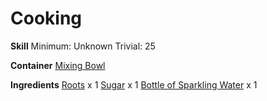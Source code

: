 <!-- TITLE: Rootbeer -->
<!-- SUBTITLE: A quick summary of Rootbeer -->
<!-- SUBTITLE: Sweet and bubbly drink that reminds you of childhood. -->

# Cooking
**Skill**
Minimum: Unknown
Trivial: 25

**Container**
[Mixing Bowl](mixing-bowl)

**Ingredients**
[Roots](roots) x 1
[Sugar](sugar) x 1
[Bottle of Sparkling Water](bottle-of-sparkling-water) x 1
